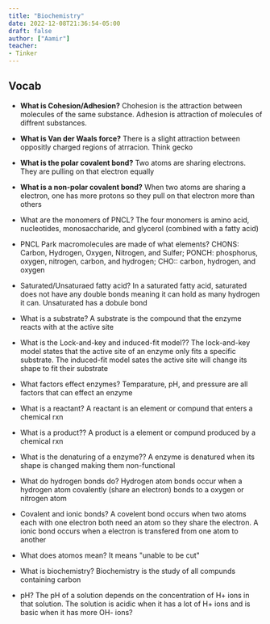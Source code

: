 ```yaml
---
title: "Biochemistry"
date: 2022-12-08T21:36:54-05:00
draft: false
author: ["Aamir"]
teacher:
- Tinker
---
```


## Vocab

* **What is Cohesion/Adhesion?** Chohesion is the attraction between molecules of the same substance. Adhesion is attraction of molecules of diffrent substances.

* **What is Van der Waals force?** There is a slight attraction between oppositly charged regions of atrracion. Think gecko

* **What is the polar covalent bond?** Two atoms are sharing electrons. They are pulling on that electron equally

* **What is a non-polar covalent bond?** When two atoms are sharing a electron, one has more protons so they pull on that electron more than others

* What are the monomers of PNCL? The four monomers is amino acid, nucleotides, monosaccharide, and glycerol (combined with a fatty acid)

* PNCL Park macromolecules are made of what elements? CHONS: Carbon, Hydrogen, Oxygen, Nitrogen, and Sulfer; PONCH: phosphorus, oxygen, nitrogen, carbon, and hydrogen; CHO:: carbon, hydrogen, and oxygen

* Saturated/Unsaturaed fatty acid? In a saturated fatty acid, saturated does not have any double bonds meaning it can hold as many hydrogen it can. Unsaturated has a dobule bond

* What is a substrate? A substrate is the compound that the enzyme reacts with at the active site

* What is the Lock-and-key and induced-fit model?? The lock-and-key model states that the active site of an enzyme only fits a specific substrate. The induced-fit model sates the active site will change its shape to fit their substrate

* What factors effect enzymes? Temparature, pH, and pressure are all factors that can effect an enzyme

* What is a reactant? A reactant is an element or compund that enters a chemical rxn

* What is a product?? A product is a element or compund produced by a chemical rxn

* What is the denaturing of a enzyme?? A enzyme is denatured when its shape is changed making them non-functional

* What do hydrogen bonds do? Hydrogen atom bonds occur when a hydrogen atom covalently (share an electron) bonds to a oxygen or nitrogen atom

* Covalent and ionic bonds? A covelent bond occurs when two atoms each with one electron both need an atom so they share the electron. A ionic bond occurs when a electron is transfered from one atom to another

* What does atomos mean? It means "unable to be cut"

* What is biochemistry? Biochemistry is the study of all compunds containing carbon

* pH? The pH of a solution depends on the concentration of H+ ions in that solution. The solution is acidic when it has a lot of H+ ions and is basic when it has more OH- ions? 

